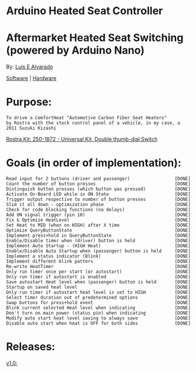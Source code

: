 # Arduino Heated Seat Controller
# Aftermarket Heated Seat Switching (powered by Arduino Nano)
  By: [Luis E Alvarado](mailto:admin@avnet.ws)
  
  [Software](https://github.com/avluis/ArduinoHeatedSeatController) | 
  [Hardware](https://github.com/avluis/ArduinoHeatedSeatController-Hardware)

# Purpose:
	To drive a ComfortHeat "Automotive Carbon Fiber Seat Heaters"
  	by Rostra with the stock control panel of a vehicle, in my case, a 2011 Suzuki Kizashi
   [Rostra Kit: 250-1872 - Universal Kit, Double thumb-dial Switch](http://www.rostra.com/manuals/250-1870_Form5261.pdf)
  
# Goals (in order of implementation):
    Read input for 2 buttons (driver and passenger)					[DONE]
	Count the number of button presses								[DONE]
	Distinguish button presses (which button was pressed)			[DONE]
	Activate On-Board LED while in ON State							[DONE]
	Trigger output respective to number of button presses			[DONE]
	Slim it all down - optimization phase							[DONE]
	Check for code blocking functions (no delays)					[DONE]
	Add ON signal trigger (pin 10)									[DONE]
	Fix & Optimize HeatLevel										[DONE]
	Set Heat to MID (when on HIGH) after X time						[DONE]
	Optimize QueryButtonState										[DONE]
	Implement press+hold in QueryButtonState						[DONE]
	Enable/Disable timer when (driver) button is held				[DONE]
	Implement Auto Startup - (HIGH Heat)							[DONE]
	Enable/Disable Auto Startup when (passenger) button is held		[DONE]
	Implement a status indicator (Blink)							[DONE]
	Implement different blink patters								[DONE]
	Re-write HeatTimer												[DONE]
	Only run timer once per start (or autostart)					[DONE]
	Only run timer if autostart is enabled							[DONE]
	Save autostart Heat level when (passenger) button is held		[DONE]
	Startup on saved heat level										[DONE]
	Only run timer if autostart heat level is set to HIGH			[DONE]
	Select timer duration out of predetermined options				[DONE]
	Swap buttons for press+hold event								[DONE]
	Blink current selected Heat level when indicating				[DONE]
	Don't turn on main power (status pin) when indicating			[DONE]
	Modify auto start heat level saving to always save				[DONE]
	Disable auto start when heat is OFF for both sides				[DONE]

# Releases:
  [v1.0:](https://github.com/avluis/ArduinoHeatedSeatController/releases/tag/v1.0)
